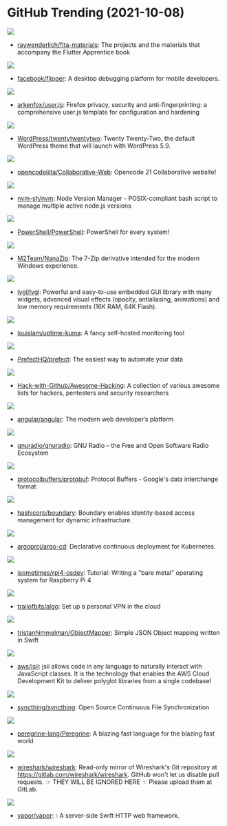 # GitHub Trending (2021-10-08)

![](https://img.shields.io/badge/Dart-New%20150-green?style=flat-square&logo=appveyor)
- [raywenderlich/flta-materials](https://github.com/raywenderlich/flta-materials): The projects and the materials that accompany the Flutter Apprentice book

![](https://img.shields.io/badge/TypeScript-New%2062-green?style=flat-square&logo=appveyor)
- [facebook/flipper](https://github.com/facebook/flipper): A desktop debugging platform for mobile developers.

![](https://img.shields.io/badge/JavaScript-New%2044-green?style=flat-square&logo=appveyor)
- [arkenfox/user.js](https://github.com/arkenfox/user.js): Firefox privacy, security and anti-fingerprinting: a comprehensive user.js template for configuration and hardening

![](https://img.shields.io/badge/HTML-New%2030-green?style=flat-square&logo=appveyor)
- [WordPress/twentytwentytwo](https://github.com/WordPress/twentytwentytwo): Twenty Twenty-Two, the default WordPress theme that will launch with WordPress 5.9.

![](https://img.shields.io/badge/JavaScript-New%2012-green?style=flat-square&logo=appveyor)
- [opencodeiiita/Collaborative-Web](https://github.com/opencodeiiita/Collaborative-Web): Opencode 21 Collaborative website!

![](https://img.shields.io/badge/Shell-New%20113-green?style=flat-square&logo=appveyor)
- [nvm-sh/nvm](https://github.com/nvm-sh/nvm): Node Version Manager - POSIX-compliant bash script to manage multiple active node.js versions

![](https://img.shields.io/badge/C%23-New%2024-green?style=flat-square&logo=appveyor)
- [PowerShell/PowerShell](https://github.com/PowerShell/PowerShell): PowerShell for every system!

![](https://img.shields.io/badge/C%2B%2B-New%2084-green?style=flat-square&logo=appveyor)
- [M2Team/NanaZip](https://github.com/M2Team/NanaZip): The 7-Zip derivative intended for the modern Windows experience.

![](https://img.shields.io/badge/C-New%20119-green?style=flat-square&logo=appveyor)
- [lvgl/lvgl](https://github.com/lvgl/lvgl): Powerful and easy-to-use embedded GUI library with many widgets, advanced visual effects (opacity, antialiasing, animations) and low memory requirements (16K RAM, 64K Flash).

![](https://img.shields.io/badge/JavaScript-New%20584-green?style=flat-square&logo=appveyor)
- [louislam/uptime-kuma](https://github.com/louislam/uptime-kuma): A fancy self-hosted monitoring tool

![](https://img.shields.io/badge/Python-New%20166-green?style=flat-square&logo=appveyor)
- [PrefectHQ/prefect](https://github.com/PrefectHQ/prefect): The easiest way to automate your data

![](https://img.shields.io/badge/none-New%20102-green?style=flat-square&logo=appveyor)
- [Hack-with-Github/Awesome-Hacking](https://github.com/Hack-with-Github/Awesome-Hacking): A collection of various awesome lists for hackers, pentesters and security researchers

![](https://img.shields.io/badge/TypeScript-New%2058-green?style=flat-square&logo=appveyor)
- [angular/angular](https://github.com/angular/angular): The modern web developer’s platform

![](https://img.shields.io/badge/C%2B%2B-New%2022-green?style=flat-square&logo=appveyor)
- [gnuradio/gnuradio](https://github.com/gnuradio/gnuradio): GNU Radio – the Free and Open Software Radio Ecosystem

![](https://img.shields.io/badge/C%2B%2B-New%2013-green?style=flat-square&logo=appveyor)
- [protocolbuffers/protobuf](https://github.com/protocolbuffers/protobuf): Protocol Buffers - Google's data interchange format

![](https://img.shields.io/badge/Go-New%2013-green?style=flat-square&logo=appveyor)
- [hashicorp/boundary](https://github.com/hashicorp/boundary): Boundary enables identity-based access management for dynamic infrastructure.

![](https://img.shields.io/badge/Go-New%2012-green?style=flat-square&logo=appveyor)
- [argoproj/argo-cd](https://github.com/argoproj/argo-cd): Declarative continuous deployment for Kubernetes.

![](https://img.shields.io/badge/C-New%20331-green?style=flat-square&logo=appveyor)
- [isometimes/rpi4-osdev](https://github.com/isometimes/rpi4-osdev): Tutorial: Writing a "bare metal" operating system for Raspberry Pi 4

![](https://img.shields.io/badge/Python-New%20134-green?style=flat-square&logo=appveyor)
- [trailofbits/algo](https://github.com/trailofbits/algo): Set up a personal VPN in the cloud

![](https://img.shields.io/badge/Swift-New%201-green?style=flat-square&logo=appveyor)
- [tristanhimmelman/ObjectMapper](https://github.com/tristanhimmelman/ObjectMapper): Simple JSON Object mapping written in Swift

![](https://img.shields.io/badge/TypeScript-New%2042-green?style=flat-square&logo=appveyor)
- [aws/jsii](https://github.com/aws/jsii): jsii allows code in any language to naturally interact with JavaScript classes. It is the technology that enables the AWS Cloud Development Kit to deliver polyglot libraries from a single codebase!

![](https://img.shields.io/badge/Go-New%2023-green?style=flat-square&logo=appveyor)
- [syncthing/syncthing](https://github.com/syncthing/syncthing): Open Source Continuous File Synchronization

![](https://img.shields.io/badge/V-New%20224-green?style=flat-square&logo=appveyor)
- [peregrine-lang/Peregrine](https://github.com/peregrine-lang/Peregrine): A blazing fast language for the blazing fast world

![](https://img.shields.io/badge/C-New%2050-green?style=flat-square&logo=appveyor)
- [wireshark/wireshark](https://github.com/wireshark/wireshark): Read-only mirror of Wireshark's Git repository at https://gitlab.com/wireshark/wireshark. GitHub won't let us disable pull requests. ☞ THEY WILL BE IGNORED HERE ☜ Please upload them at GitLab.

![](https://img.shields.io/badge/Swift-New%204-green?style=flat-square&logo=appveyor)
- [vapor/vapor](https://github.com/vapor/vapor): 💧 A server-side Swift HTTP web framework.

